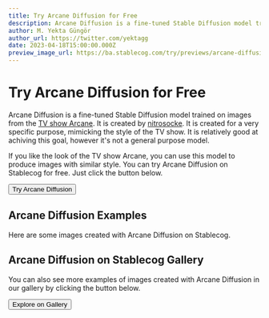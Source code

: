 ```yaml
---
title: Try Arcane Diffusion for Free
description: Arcane Diffusion is a fine-tuned Stable Diffusion model trained on images from the TV show Arcane. Try it on Stablecog for free.
author: M. Yekta Güngör
author_url: https://twitter.com/yektagg
date: 2023-04-18T15:00:00.000Z
preview_image_url: https://ba.stablecog.com/try/previews/arcane-diffusion.jpg
---
```


<script>
  import Button from '$components/buttons/Button.svelte'
  import DocImage from '$components/docs/DocImage.svelte'
</script>

# Try Arcane Diffusion for Free

Arcane Diffusion is a fine-tuned Stable Diffusion model trained on images from the [TV show Arcane](https://www.imdb.com/title/tt11126994/). It is created by [nitrosocke](https://huggingface.co/nitrosocke). It is created for a very specific purpose, mimicking the style of the TV show. It is relatively good at achiving this goal, however it's not a general purpose model.

If you like the look of the TV show Arcane, you can use this model to produce images with similar style. You can try Arcane Diffusion on Stablecog for free. Just click the button below.

<Button class="mt-4" href="https://stablecog.com/generate/?mi=36d9d835-646f-4fc7-b9fe-98654464bf8e&adv=true" target="_blank">
Try Arcane Diffusion
</Button>

## Arcane Diffusion Examples

Here are some images created with Arcane Diffusion on Stablecog.

<DocImage src="https://ba.stablecog.com/guide/models/arcane-diffusion.jpg" alt="Arcane Diffusion Examples" width="2560" height="4480"/>

## Arcane Diffusion on Stablecog Gallery

You can also see more examples of images created with Arcane Diffusion in our gallery by clicking the button below.

<Button class="mt-4" href="https://stablecog.com/gallery?mi=36d9d835-646f-4fc7-b9fe-98654464bf8e" target="_blank">
  Explore on Gallery
</Button>
